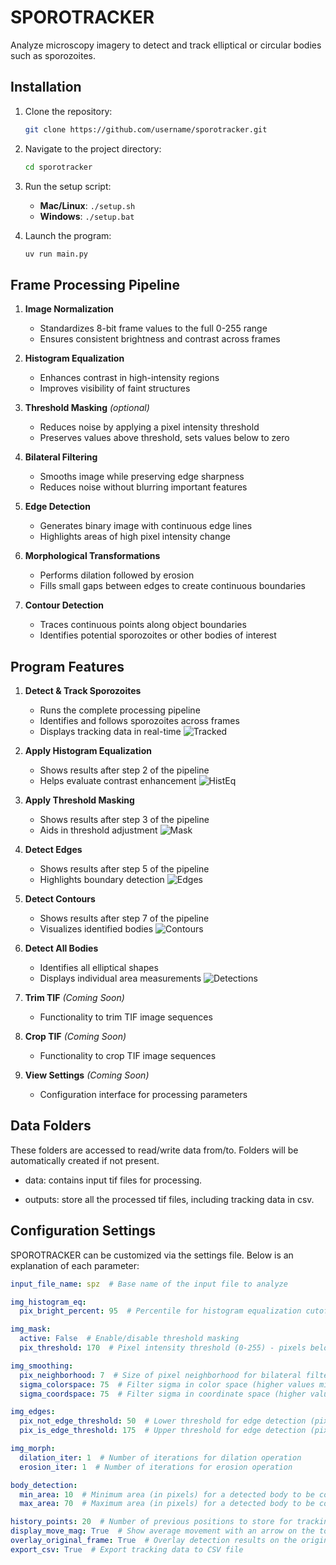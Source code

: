 # SPOROTRACKER

Analyze microscopy imagery to detect and track elliptical or circular bodies such as sporozoites.


## Installation

1. Clone the repository:
   ```bash
   git clone https://github.com/username/sporotracker.git
   ```

2. Navigate to the project directory:
   ```bash
   cd sporotracker
   ```

3. Run the setup script:
   - **Mac/Linux**: `./setup.sh`
   - **Windows**: `./setup.bat`

4. Launch the program:
   ```bash
   uv run main.py
   ```

## Frame Processing Pipeline

1. **Image Normalization**
   - Standardizes 8-bit frame values to the full 0-255 range
   - Ensures consistent brightness and contrast across frames

2. **Histogram Equalization**
   - Enhances contrast in high-intensity regions
   - Improves visibility of faint structures

3. **Threshold Masking** *(optional)*
   - Reduces noise by applying a pixel intensity threshold
   - Preserves values above threshold, sets values below to zero

4. **Bilateral Filtering**
   - Smooths image while preserving edge sharpness
   - Reduces noise without blurring important features

5. **Edge Detection**
   - Generates binary image with continuous edge lines
   - Highlights areas of high pixel intensity change

6. **Morphological Transformations**
   - Performs dilation followed by erosion
   - Fills small gaps between edges to create continuous boundaries

7. **Contour Detection**
   - Traces continuous points along object boundaries
   - Identifies potential sporozoites or other bodies of interest


## Program Features

1. **Detect & Track Sporozoites**
   - Runs the complete processing pipeline
   - Identifies and follows sporozoites across frames
   - Displays tracking data in real-time
![Tracked](assets/tracked.png)


2. **Apply Histogram Equalization**
   - Shows results after step 2 of the pipeline
   - Helps evaluate contrast enhancement
![HistEq](assets/histeq.png)


3. **Apply Threshold Masking**
   - Shows results after step 3 of the pipeline
   - Aids in threshold adjustment
![Mask](assets/mask.png)


4. **Detect Edges**
   - Shows results after step 5 of the pipeline
   - Highlights boundary detection
![Edges](assets/edges.png)

5. **Detect Contours**
   - Shows results after step 7 of the pipeline
   - Visualizes identified bodies
![Contours](assets/contours.png)

6. **Detect All Bodies**
   - Identifies all elliptical shapes
   - Displays individual area measurements
![Detections](assets/detects.png)

7. **Trim TIF** *(Coming Soon)*
   - Functionality to trim TIF image sequences

8. **Crop TIF** *(Coming Soon)*
   - Functionality to crop TIF image sequences

9. **View Settings** *(Coming Soon)*
   - Configuration interface for processing parameters


## Data Folders
These folders are accessed to read/write data from/to. Folders will be automatically created if not present.

- data: contains input tif files for processing.

- outputs: store all the processed tif files, including tracking data in csv.


## Configuration Settings

SPOROTRACKER can be customized via the settings file. Below is an explanation of each parameter:

```yaml
input_file_name: spz  # Base name of the input file to analyze

img_histogram_eq:
  pix_bright_percent: 95  # Percentile for histogram equalization cutoff (higher values increase contrast)

img_mask:
  active: False  # Enable/disable threshold masking
  pix_threshold: 170  # Pixel intensity threshold (0-255) - pixels below this value are set to 0

img_smoothing:
  pix_neighborhood: 7  # Size of pixel neighborhood for bilateral filtering
  sigma_colorspace: 75  # Filter sigma in color space (higher values mix colors more)
  sigma_coordspace: 75  # Filter sigma in coordinate space (higher values smooth more)

img_edges:
  pix_not_edge_threshold: 50  # Lower threshold for edge detection (pixels below this are not edges)
  pix_is_edge_threshold: 175  # Upper threshold for edge detection (pixels above this are definite edges)

img_morph:
  dilation_iter: 1  # Number of iterations for dilation operation
  erosion_iter: 1  # Number of iterations for erosion operation

body_detection:
  min_area: 10  # Minimum area (in pixels) for a detected body to be considered valid
  max_area: 70  # Maximum area (in pixels) for a detected body to be considered valid

history_points: 20  # Number of previous positions to store for tracking visualization
display_move_mag: True  # Show average movement with an arrow on the top left representing direction and magnitude
overlay_original_frame: True  # Overlay detection results on the original microscopy frame
export_csv: True  # Export tracking data to CSV file
```